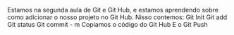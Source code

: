 Estamos na segunda aula de Git e Git Hub, e estamos aprendendo sobre como adicionar o nosso projeto no Git Hub. Nisso contemos:
Git Init
Git add
Git status
Git commit - m
Copiamos o código do Git Hub
E o Git Push
